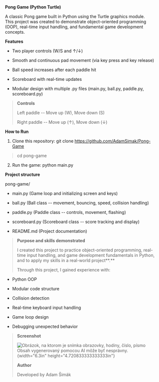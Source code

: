 **Pong Game (Python Turtle)**

A classic Pong game built in Python using the Turtle graphics module.  
This project was created to demonstrate object-oriented programming
(OOP), real-time input handling, and fundamental game development
concepts.

**Features**

- Two player controls (W/S and ↑/↓)

- Smooth and continuous pad movement (via key press and key release)

- Ball speed increases after each paddle hit

- Scoreboard with real-time updates

- Modular design with multiple .py files (main.py, ball.py, paddle.py,
  scoreboard.py)

> **Controls**
>
> Left paddle -- Move up (W), Move down (S)
>
> Right paddle -- Move up (↑), Move down (↓)

**How to Run**

1.  Clone this repository: git clone
    <https://github.com/AdamSimak/Pong-Game>

> cd pong-game

2.  Run the game: python main.py

**Project structure**

pong-game/

- main.py (Game loop and initializing screen and keys)

- ball.py (Ball class -- movement, bouncing, speed, collision handling)

- paddle.py (Paddle class -- controls, movement, flashing)

- scoreboard.py (Scoreboard class -- score tracking and display)

- README.md (Project documentation)

> **Purpose and skills demonstrated**
>
> I created this project to practice object-oriented programming,
> real-time input handling, and game development fundamentals in Python,
> and to apply my skills in a real-world project**.**
>
> Through this project, I gained experience with:

- Python OOP

- Modular code structure

- Collision detection

- Real-time keyboard input handling

- Game loop design

- Debugging unexpected behavior

> **Screenshot**
>
> ![Obrázok, na ktorom je snímka obrazovky, hodiny, číslo, písmo Obsah
> vygenerovaný pomocou AI môže byť
> nesprávny.](media/image1.png){width="6.3in"
> height="4.720833333333333in"}
>
> **Author**
>
> Developed by Adam Šimák
